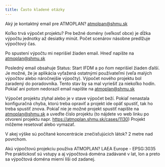 ```yaml
---
title: Často kladené otázky 
---
```


Aký je kontaktný email pre ATMOPLAN?
atmolpan@shmu.sk

Koľko trvá výpočet projektu?
Pre bežné domény (veľkosť obce) je dĺžka výpočtu jednotky až desiatky minút. Počet scenárov násobne predlžuje výpočtový čas.

Po spustení výpočtu mi neprišiel žiaden email.
Hneď napíšte na atmoplan@shmu.sk

Posledný email obsahuje Status: Start IFDM a po ňom neprišiel žiaden ďalší.
Je možné, že je aplikácia vyťažená ostatnými používateľmi (veľa malých výpočtov alebo náročnejšie výpočty). Výpočet nového projektu bol zaradený do poradovníka. 
Tento stav by sa mal vyriešiť za niekoľko hodín.
Pokiaľ ani potom nedorazil email napíšte na atmoplan@shmu.sk

Výpočet projektu zlyhal alebo je v stave výpočet beží.
Pokiaľ nenastala konfiguračná chyba, ktorú treba opraviť a projekt ide opäť spustiť, tak ho treba spustiť znova.
Pokiaľ nie je možné projekt spustiť napíšte na atmoplan@shmu.sk a uveďte číslo projektu (to nájdete vo web linku po otvorení projektu napr. https://atmoplan.shmu.sk/cases/1130)
Projekt môžeme resetovať alebo vymazať.

V akej výške sú počítané koncentrácie znečisťujúcich látok?
2 metre nad povrchom.

Akú výpočtovú projekciu používa ATMOPLAN?
LAEA Europe - EPSG:3035
Pre praktickosť sú vstupy a aj výpočtová doména zadávané v lat, lon a preto sa výpočtová doména mierni líši od zadanej.
